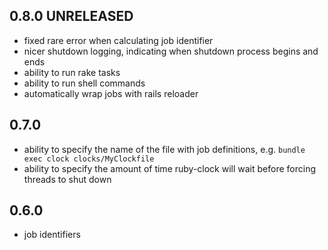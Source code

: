 ## 0.8.0 UNRELEASED

* fixed rare error when calculating job identifier
* nicer shutdown logging, indicating when shutdown process begins and ends
* ability to run rake tasks
* ability to run shell commands
* automatically wrap jobs with rails reloader

## 0.7.0

* ability to specify the name of the file with job definitions, e.g. `bundle exec clock clocks/MyClockfile`
* ability to specify the amount of time ruby-clock will wait before forcing threads to shut down

## 0.6.0

* job identifiers
